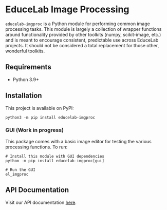 # EduceLab Image Processing

`educelab-imgproc` is a Python module for performing common image
processing tasks. This module is largely a collection of wrapper functions
around functionality provided by other toolkits (numpy, scikit-image, etc.) and
is meant to encourage consistent, predictable use across EduceLab projects.
It should not be considered a total replacement for those other, wonderful
toolkits.

## Requirements
- Python 3.9+

## Installation

This project is available on PyPI:

```shell
python3 -m pip install educelab-imgproc
```

### GUI (Work in progress)

This package comes with a basic image editor for testing the various processing 
functions. To run:

```shell
# Install this module with GUI dependencies
python -m pip install educelab-imgproc[gui]

# Run the GUI
el_imgproc
```

## API Documentation

Visit our API documentation [here](https://educelab.gitlab.io/educelab-imgproc/).